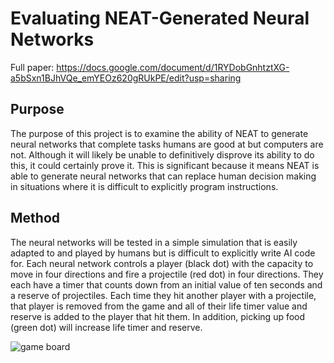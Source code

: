 # Evaluating NEAT-Generated Neural Networks

Full paper: https://docs.google.com/document/d/1RYDobGnhtztXG-a5bSxn1BJhVQe_emYEOz620gRUkPE/edit?usp=sharing

## Purpose

The purpose of this project is to examine the ability of NEAT to generate neural networks that complete tasks humans are good at but computers are not. Although it will likely be unable to definitively disprove its ability to do this, it could certainly prove it. This is significant because it means NEAT is able to generate neural networks that can replace human decision making in situations where it is difficult to explicitly program instructions.

## Method

The neural networks will be tested in a simple simulation that is easily adapted to and played by humans but is difficult to explicitly write AI code for. Each neural network controls a player (black dot) with the capacity to move in four directions and fire a projectile (red dot) in four directions. They each have a timer that counts down from an initial value of ten seconds and a reserve of projectiles. Each time they hit another player with a projectile, that player is removed from the game and all of their life timer value and reserve is added to the player that hit them. In addition, picking up food (green dot) will increase life timer and reserve.

![game board](http://url/to/img.png)